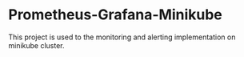 # Prometheus-Grafana-Minikube
This project is used to the monitoring and alerting implementation on minikube cluster.
